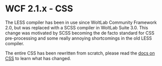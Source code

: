 # WCF 2.1.x - CSS

The LESS compiler has been in use since WoltLab Community Framework 2.0, but was replaced with a SCSS compiler in WoltLab Suite 3.0. This change was motivated by SCSS becoming the de facto standard for CSS pre-processing and some really annoying shortcomings in the old LESS compiler.

The entire CSS has been rewritten from scratch, please read the [docs on CSS](view_css.md) to learn what has changed.
